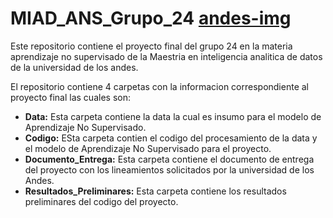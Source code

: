 # MIAD_ANS_Grupo_24 [andes-img]
Este repositorio contiene el proyecto final del grupo 24 en la materia aprendizaje no supervisado de la Maestria en inteligencia analitica de datos de la universidad de los andes.

El repositorio contiene 4 carpetas con la informacion correspondiente al proyecto final las cuales son:

* **Data:** Esta carpeta contiene la data la cual es insumo para el modelo de Aprendizaje No Supervisado.
* **Codigo:** ESta carpeta contien el codigo del procesamiento de la data y el modelo de Aprendizaje No Supervisado para el proyecto.
* **Documento_Entrega:** Esta carpeta contiene el documento de entrega del proyecto con los lineamientos solicitados por la universidad de los Andes.
* **Resultados_Preliminares:** Esta carpeta contiene los resultados preliminares del codigo del proyecto.

[andes-img]: https://upload.wikimedia.org/wikipedia/commons/c/c9/Universidad_de_los_Andes_%28logo%29.png
